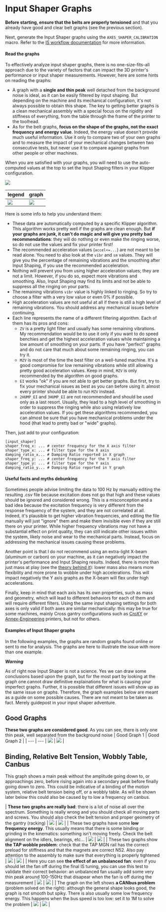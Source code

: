# Input Shaper Graphs 
**Before starting, ensure that the belts are properly tensioned** and that you already have good and clear belt graphs (see the previous section).

Next, generate the Input Shaper graphs using the `AXES_SHAPER_CALIBRATION` macro. Refer to the [IS workflow documentation](./features/is_workflow.md) for more information.

#### Read the graphs

To effectively analyze input shaper graphs, there is no one-size-fits-all approach due to the variety of factors that can impact the 3D printer's performance or input shaper measurements. However, here are some hints on reading the graphs:
  - A graph with a **single and thin peak** well detached from the background noise is ideal, as it can be easily filtered by input shaping. But depending on the machine and its mechanical configuration, it's not always possible to obtain this shape. The key to getting better graphs is a clean mechanical assembly with a special focus on the rigidity and stiffness of everything, from the table through the frame of the printer to the toolhead.
  - As for the belt graphs, **focus on the shape of the graphs, not the exact frequency and energy value**. Indeed, the energy value doesn't provide much useful information. Use it only to compare two of your own graphs and to measure the impact of your mechanical changes between two consecutive tests, but never use it to compare against graphs from other people or other machines.

When you are satisfied with your graphs, you will need to use the auto-computed values at the top to set the Input Shaping filters in your Klipper configuration.

![](./images/IS_docs/shaper_graphs/shaper_reco.png)

| legend | graph |
| --- | --- |
|![](./images/IS_docs/input_shaper_how_to_read2.png) | ![](./images/IS_docs/input_shaper_how_to_read1.png) |

Here is some info to help you understand them:
  - These data are automatically computed by a specific Klipper algorithm. This algorithm works pretty well if the graphs are clean enough. But **if your graphs are junk, it can't do magic and will give you pretty bad recommendations**: they will do 
  nothing or even make the ringing worse, so do not use the values and fix your printer first!
  - The recommended acceleration values (`accel<=...`) are not meant to be read alone. You need to also look at the `vibr` and `sm` values. They will give you the percentage of remaining vibrations and the smoothing after Input Shaping, if you use the recommended acceleration.
  - Nothing will prevent you from using higher acceleration values; they are not a limit. However, if you do so, expect more vibrations and smoothing. Also, Input Shaping may find its limits and not be able to suppress all the ringing on your parts.
  - The remaining vibrations `vibr` value is highly linked to ringing. So try to choose a filter with a very low value or even 0% if possible.
  - High acceleration values are not useful at all if there is still a high level of remaining vibrations. You should address any mechanical issues before continuing.
  - Each line represents the name of a different filtering algorithm. Each of them has its pros and cons:
    * `ZV` is a pretty light filter and usually has some remaining vibrations. My recommendation would be to use it only if you want to do speed benchies and get the highest acceleration values while maintaining a low amount of smoothing on your parts. If you have "perfect" graphs and do not care that much about some remaining ringing, you can try it. 
    * `MZV` is most of the time the best filter on a well-tuned machine. It's a good compromise for low remaining vibrations while still allowing pretty good acceleration values. Keep in mind, `MZV` is only recommended by the algorithm on good graphs.
    * `EI` works "ok" if you are not able to get better graphs. But first, try to fix your mechanical issues as best as you can before using it: almost every printer should be able to run `MZV` instead.
    * `2HUMP_EI` and `3HUMP_EI` are not recommended and should be used only as a last resort. Usually, they lead to a high level of smoothing in order to suppress the ringing while also using relatively low acceleration values. If you get these algorithms recommended, you can almost be sure that you have mechanical problems under the hood (that lead to pretty bad or "wide" graphs).

Then, just add to your configuration:
```
[input_shaper]
shaper_freq_x: ... # center frequency for the X axis filter
shaper_type_x: ... # filter type for the X axis
damping_ratio_x... # Damping Ratio reported in X graph
shaper_freq_y: ... # center frequency for the Y axis filter
shaper_type_y: ... # filter type for the Y axis
damping_ratio_y... # Damping Ratio reported in Y graph
```

#### Useful facts and myths debunking

Sometimes people advise limiting the data to 100 Hz by manually editing the resulting .csv file because excitation does not go that high and these values should be ignored and considered wrong. This is a misconception and a bad idea because the excitation frequency is very different from the response frequency of the system, and they are not correlated at all. Indeed, it's plausible to get higher vibration frequencies, and editing the file manually will just "ignore" them and make them invisible even if they are still there on your printer. While higher frequency vibrations may not have a substantial effect on print quality, they can still indicate other issues within the system, likely noise and wear to the mechanical parts. Instead, focus on addressing the mechanical issues causing these problems.

Another point is that I do not recommend using an extra-light X-beam (aluminum or carbon) on your machine, as it can negatively impact the printer's performance and Input Shaping results. Indeed, there is more than just mass at play (see the [theory behind it](#theory-behind-it)): lower mass also means more flexibility and more prone to wobble under high accelerations. This will impact negatively the Y axis graphs as the X-beam will flex under high accelerations.

Finally, keep in mind that each axis has its own properties, such as mass and geometry, which will lead to different behaviors for each of them and will require different filters. Using the same input shaping settings for both axes is only valid if both axes are similar mechanically: this may be true for some machines, mainly Cross gantry configurations such as [CroXY](https://github.com/CroXY3D/CroXY) or [Annex-Engineering](https://github.com/Annex-Engineering) printers, but not for others.

#### Examples of Input Shaper graphs

In the following examples, the graphs are random graphs found online or sent to me for analysis. The graphs are here to illustrate the issue with more than one example.

***Warning***

As of right now Input Shaper is not a science. Yes we can draw some conclusions based upon the graph, but for the most part by looking at the graph one cannot draw definitive explainations for what is causing your imperfect graphs. Further, it is possible that different issues will show up as the same issue on graphs. Therefore, the graph examples below are meant as a guide on some possible causes. There are not meant to be taken as fact. Merely guidepost in your input shaper adventure.

## Good Graphs
**These two graphs are considered good**. As you can see, there is only one thin peak, well separated from the background noise 
| Good Graph 1 | Good Graph 2 | 
| --- | --- |
 ![](./images/IS_docs/shaper_graphs/reso_good_x.png) | ![](./images/IS_docs/shaper_graphs/reso_good_y.png) |


## Binding, Relative Belt Tension, Wobbly Table, Canbus
This graph shows a main peak without the amplitude going down to, or approachings zero, before rising again into a secondary peak before finally going down to zero. This could be indicative of a binding of the motion system, relative belt tension being off, or a wobbly table. As will be shown later below this could also be caused by to low a frequency on canbus.



| **These two graphs are really bad**: there is a lot of noise all over the spectrum. Something is really wrong and you should check all moving parts and screws. You should also check the belt tension and proper geometry of the gantry (racking) | ![](./images/IS_docs/shaper_graphs/insane_accels.png) | ![](./images/IS_docs/shaper_graphs/insane_accels2.png) |
| These two graphs have some **low frequency energy**. This usually means that there is some binding or grinding in the kinematics: something isn't moving freely. Check the belt alignment on the idlers, bearings, etc... | ![](./images/IS_docs/shaper_graphs/low_freq_bad.png) | ![](./images/IS_docs/shaper_graphs/low_freq_bad2.png) |
| These two graphs show **the TAP wobble problem**: check that the TAP MGN rail has the correct preload for stiffness and that the magnets are correct N52. Also pay attention to the assembly to make sure that everything is properly tightened | ![](./images/IS_docs/shaper_graphs/TAP_125hz.png) | ![](./images/IS_docs/shaper_graphs/TAP_125hz_2.png) |
| Here you can see **the effect of an unbalanced fan**: even if you should let the fan off during the final IS tuning, you can use this test to validate their correct behavior: an unbalanced fan usually add some very thin peak around 100-150Hz that disapear when the fan is off during the measurement | ![](./images/IS_docs/shaper_graphs/fan-on.png) | ![](./images/IS_docs/shaper_graphs/fan-off.png) |
| The graph on the left shows **a CANbus problem** (problem solved on the right): although the general shape looks good, the graph is not smooth but spiky. There is also usually some low frequency energy. This happens when the bus speed is too low: set it to 1M to solve the problem | ![](./images/IS_docs/shaper_graphs/low_canbus.png) | ![](./images/IS_docs/shaper_graphs/low_canbus_solved.png) |